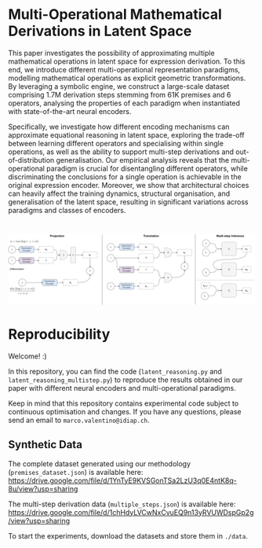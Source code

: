 # Multi-Operational Mathematical Derivations in Latent Space

This paper investigates the possibility of approximating multiple mathematical operations in latent space for expression derivation. To this end, we introduce different multi-operational representation paradigms, modelling mathematical operations as explicit geometric transformations. By leveraging a symbolic engine, we construct a large-scale dataset comprising 1.7M derivation steps stemming from 61K premises and 6 operators, analysing the properties of each paradigm when instantiated with state-of-the-art neural encoders.

Specifically, we investigate how different encoding mechanisms can approximate equational reasoning in latent space, exploring the trade-off between learning different operators and specialising within single operations, as well as the ability to support multi-step derivations and out-of-distribution generalisation.
Our empirical analysis reveals that the multi-operational paradigm is crucial for disentangling different operators, while discriminating the conclusions for a single operation is achievable in the original expression encoder. Moreover, we show that architectural choices can heavily affect the training dynamics, structural organisation, and generalisation of the latent space, resulting in significant variations across paradigms and classes of encoders.

#

![Image description](latent_math_reasoning.png)

# Reproducibility

Welcome! :) 

In this repository, you can find the code (`latent_reasoning.py` and `latent_reasoning_multistep.py`) to reproduce the results obtained in our paper with different neural encoders and multi-operational paradigms.

Keep in mind that this repository contains experimental code subject to continuous optimisation and changes. If you have any questions, please send an email to `marco.valentino@idiap.ch`.

## Synthetic Data

The complete dataset generated using our methodology (`premises_dataset.json`) is available here: https://drive.google.com/file/d/1YnTyE9KVSGonTSa2LzU3q0E4ntK8q-8u/view?usp=sharing

The multi-step derivation data (`multiple_steps.json`) is available here: https://drive.google.com/file/d/1chHdyLVCwNxCvuEQ9n13yRVUWDspGp2g/view?usp=sharing

To start the experiments, download the datasets and store them in `./data`.
